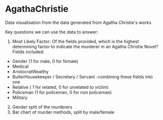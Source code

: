 # AgathaChristie
Data visualisation from the data generated from Agatha Christie's works

Key questions we can use the data to answer:

1. Most Likely Factor: Of the fields provided, which is the highest determining factor to indicate the murderer in an Agatha Christie Novel? 
Fields included: 
- Gender (1 for male, 0 for female)
- Medical
- AristocratWealthy
- ButlerHousekeeper / Secretary / Servant -combining these fields into one
- Relative ( 1 for related, 0 for unrelated to victim)
- Policeman (1 for policeman, 0 for non policeman)
- Military

2. Gender split of the murderers
3. Bar chart of murder methods, split by male/female
   